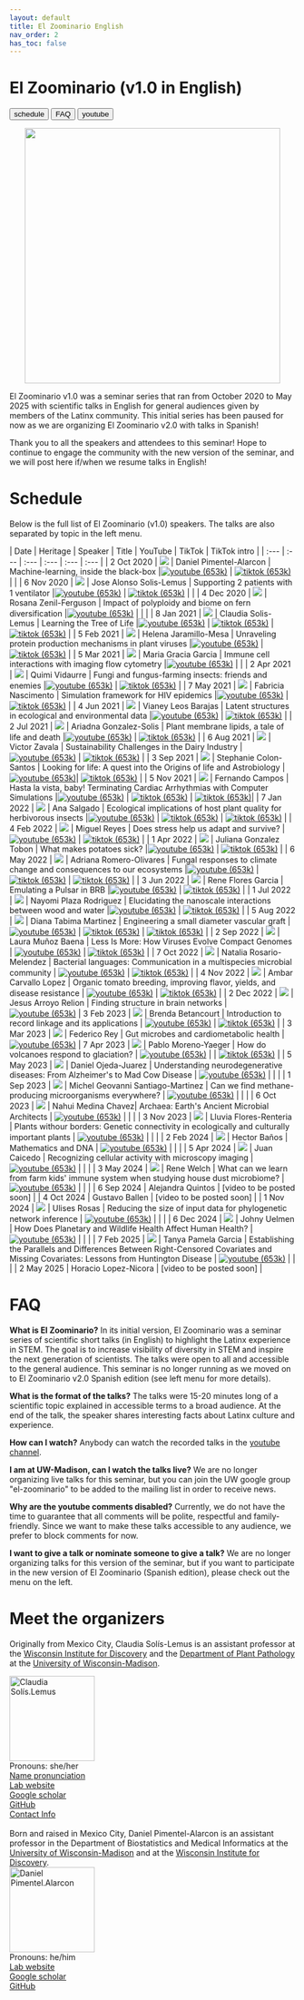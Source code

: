 ```yaml
---
layout: default
title: El Zoominario English
nav_order: 2
has_toc: false
---
```


# El Zoominario (v1.0 in English)

<button type="button" onclick="window.location.href='#schedule';">schedule</button>
<button type="button" onclick="window.location.href='#faq';">FAQ</button>
<button type="button" onclick="window.location.href='https://www.youtube.com/playlist?list=PL1AfUDnwvYbOA9rfrvyA2nR9SR0VYbklx';">youtube</button>


<div style="text-align:center"><img src="../assets/pics/logo.png" width="450"/></div>

El Zoominario v1.0 was a seminar series that ran from October 2020 to May 2025 with scientific talks in English for general audiences given by members of the Latinx community. This initial series has been paused for now as we are organizing El Zoominario v2.0 with talks in Spanish! 

Thank you to all the speakers and attendees to this seminar! Hope to continue to engage the community with the new version of the seminar, and we will post here if/when we resume talks in English!


# Schedule 

Below is the full list of El Zoominario (v1.0) speakers. The talks are also separated by topic in the left menu.

| Date | Heritage | Speaker | Title | YouTube | TikTok | TikTok intro |
| :---   | :--- | :--- | :---  | :--- | :--- |
| 2 Oct 2020 | ![](../assets/pics/flags/mexico.png) | Daniel Pimentel-Alarcon | Machine-learning, inside the black-box  |[![youtube (653k)](../assets/icons16/youtube.png)](https://youtu.be/W1zxOj6895I) | [![tiktok (653k)](../assets/icons16/tiktok.png)](https://www.tiktok.com/@latinxinstem/video/7081420036396649771) | |
| 6 Nov 2020 | ![](../assets/pics/flags/mexico.png) | Jose Alonso Solis-Lemus | Supporting 2 patients with 1 ventilator |[![youtube (653k)](../assets/icons16/youtube.png)](https://youtu.be/MeFT0wUmkvw) | [![tiktok (653k)](../assets/icons16/tiktok.png)](https://www.tiktok.com/@latinxinstem/video/7081432005249977646) | |
| 4 Dec 2020 | ![](../assets/pics/flags/mexico.png) | Rosana Zenil-Ferguson | Impact of polyploidy and biome on fern diversification |[![youtube (653k)](../assets/icons16/youtube.png)](https://youtu.be/6H9z6vuKWfo) | | |
| 8 Jan 2021 | ![](../assets/pics/flags/mexico.png) | Claudia Solis-Lemus | Learning the Tree of Life |[![youtube (653k)](../assets/icons16/youtube.png)](https://youtu.be/lAP8kpPa288) | [![tiktok (653k)](../assets/icons16/tiktok.png)](https://www.tiktok.com/@latinxinstem/video/7081434544120843562) | [![tiktok (653k)](../assets/icons16/claudia.png)](https://www.tiktok.com/@latinxinstem/video/7141405637895834923) |
| 5 Feb 2021 | ![](../assets/pics/flags/colombia.png) | Helena Jaramillo-Mesa | Unraveling protein production mechanisms in plant viruses |[![youtube (653k)](../assets/icons16/youtube.png)](https://youtu.be/wQuC_b4iI5M) | [![tiktok (653k)](../assets/icons16/tiktok.png)](https://www.tiktok.com/@latinxinstem/video/7081437020916124970) |
| 5 Mar 2021 | ![](../assets/pics/flags/peru.png) | Maria Gracia Garcia | Immune cell interactions with imaging flow cytometry |[![youtube (653k)](../assets/icons16/youtube.png)](https://youtu.be/rma1IKDy4Fk) | |
| 2 Apr 2021 | ![](../assets/pics/flags/peru.png) | Quimi Vidaurre | Fungi and fungus-farming insects: friends and enemies |[![youtube (653k)](../assets/icons16/youtube.png)](https://youtu.be/0lOztN-X0HU) | [![tiktok (653k)](../assets/icons16/tiktok.png)](https://www.tiktok.com/@latinxinstem/video/7081439851245030702) |
| 7 May 2021 | ![](../assets/pics/flags/brasil.png) | Fabricia Nascimento | Simulation framework for HIV epidemics |[![youtube (653k)](../assets/icons16/youtube.png)](https://youtu.be/6hr47tzxihw) | [![tiktok (653k)](../assets/icons16/tiktok.png)](https://www.tiktok.com/@latinxinstem/video/7081445244646182190) |
| 4 Jun 2021 | ![](../assets/pics/flags/mexico.png) | Vianey Leos Barajas | Latent structures in ecological and environmental data |[![youtube (653k)](../assets/icons16/youtube.png)](https://youtu.be/RZ1StdDDFFU) | [![tiktok (653k)](../assets/icons16/tiktok.png)](https://www.tiktok.com/@latinxinstem/video/7081448806461607211) |
| 2 Jul 2021 | ![](../assets/pics/flags/mexico.png) | Ariadna Gonzalez-Solis | Plant membrane lipids, a tale of life and death |[![youtube (653k)](../assets/icons16/youtube.png)](https://youtu.be/8_BDS0_YHFY) | [![tiktok (653k)](../assets/icons16/tiktok.png)](https://www.tiktok.com/@latinxinstem/video/7081461220636953902) |
| 6 Aug 2021 | ![](../assets/pics/flags/mexico.png) | Victor Zavala | Sustainability Challenges in the Dairy Industry |[![youtube (653k)](../assets/icons16/youtube.png)](https://www.youtube.com/watch?v=0NxHs_YeHsI) | [![tiktok (653k)](../assets/icons16/tiktok.png)](https://www.tiktok.com/@latinxinstem/video/7081464790844968235) |
| 3 Sep 2021 | ![](../assets/pics/flags/puertorico.png) | Stephanie Colon-Santos | Looking for life: A quest into the Origins of life and Astrobiology |[![youtube (653k)](../assets/icons16/youtube.png)](https://www.youtube.com/watch?v=NdSkt3ZYqLU)| [![tiktok (653k)](../assets/icons16/tiktok.png)](https://www.tiktok.com/@latinxinstem/video/7081790090736946475) |
| 5 Nov 2021 | ![](../assets/pics/flags/brasil.png)  | Fernando Campos | Hasta la vista, baby! Terminating Cardiac Arrhythmias with Computer Simulations |[![youtube (653k)](../assets/icons16/youtube.png)](https://youtu.be/2wV4TRjUp90) | [![tiktok (653k)](../assets/icons16/tiktok.png)](https://www.tiktok.com/@latinxinstem/video/7081819687222316331) | [![tiktok (653k)](../assets/icons16/fernando.png)](https://www.tiktok.com/@latinxinstem/video/7143317102080953643)|
| 7 Jan 2022 | ![](../assets/pics/flags/ecuador.png) | Ana Salgado | Ecological implications of host plant quality for herbivorous insects |[![youtube (653k)](../assets/icons16/youtube.png)](https://youtu.be/mWunY10j_Cg) | [![tiktok (653k)](../assets/icons16/tiktok.png)](https://www.tiktok.com/@latinxinstem/video/7081823808188976426) | [![tiktok (653k)](../assets/icons16/ana.png)](https://www.tiktok.com/@latinxinstem/video/7154554646378319146) |
| 4 Feb 2022 | ![](../assets/pics/flags/mexico.png) | Miguel Reyes | Does stress help us adapt and survive? |[![youtube (653k)](../assets/icons16/youtube.png)](https://youtu.be/gwM-z79vOYU) | [![tiktok (653k)](../assets/icons16/tiktok.png)](https://www.tiktok.com/@latinxinstem/video/7081828221716548906) |
| 1 Apr 2022 | ![](../assets/pics/flags/colombia.png) | Juliana Gonzalez Tobon  | What makes potatoes sick? |[![youtube (653k)](../assets/icons16/youtube.png)](https://youtu.be/shf6BoJdgnM) | [![tiktok (653k)](../assets/icons16/tiktok.png)](https://www.tiktok.com/@latinxinstem/video/7082000615148211502) |
| 6 May 2022 | ![](../assets/pics/flags/mexico.png) | Adriana Romero-Olivares | Fungal responses to climate change and consequences to our ecosystems |[![youtube (653k)](../assets/icons16/youtube.png)](https://youtu.be/qA8V0M4T6Sc) | [![tiktok (653k)](../assets/icons16/tiktok.png)](https://www.tiktok.com/@latinxinstem/video/7094753741391334698) | [![tiktok (653k)](../assets/icons16/adriana.png)](https://www.tiktok.com/@fungi_lover/video/7153287359818206470) |
| 3 Jun 2022 | ![](../assets/pics/flags/mexico.png) | Rene Flores Garcia | Emulating a Pulsar in BRB |[![youtube (653k)](../assets/icons16/youtube.png)](https://youtu.be/wc1Yr5N_jA0) | [![tiktok (653k)](../assets/icons16/tiktok.png)](https://www.tiktok.com/@latinxinstem/video/7105538567560039723) |
| 1 Jul 2022 | ![](../assets/pics/flags/puertorico.png) | Nayomi Plaza Rodriguez | Elucidating the nanoscale interactions between wood and water |[![youtube (653k)](../assets/icons16/youtube.png)](https://youtu.be/4UhqhPHb0z8) | [![tiktok (653k)](../assets/icons16/tiktok.png)](https://www.tiktok.com/@latinxinstem/video/7115526678255815979) |
| 5 Aug 2022 | ![](../assets/pics/flags/colombia.png) | Diana Tabima Martinez | Engineering a small diameter vascular graft |[![youtube (653k)](../assets/icons16/youtube.png)](https://youtu.be/_VN90TWkQnQ) | [![tiktok (653k)](../assets/icons16/tiktok.png)](https://www.tiktok.com/@latinxinstem/video/7128558809965940014) | [![tiktok (653k)](../assets/icons16/diana.png)](https://www.tiktok.com/@latinxinstem/video/7153389628307918126) |
| 2 Sep 2022 | ![](../assets/pics/flags/colombia.png) | Laura Muñoz Baena | Less Is More: How Viruses Evolve Compact Genomes | [![youtube (653k)](../assets/icons16/youtube.png)](https://youtu.be/ZXqX1t36OJY) | [![tiktok (653k)](../assets/icons16/tiktok.png)](https://www.tiktok.com/@latinxinstem/video/7139207541518716206) |
| 7 Oct 2022 | ![](../assets/pics/flags/puertorico.png) | Natalia Rosario-Melendez | Bacterial languages: Communication in a multispecies microbial community | [![youtube (653k)](../assets/icons16/youtube.png)](https://youtu.be/M-qMlF-cugQ) | [![tiktok (653k)](../assets/icons16/tiktok.png)](https://www.tiktok.com/@latinxinstem/video/7151917710291619118) |
| 4 Nov 2022 | ![](../assets/pics/flags/chile.png) | Ambar Carvallo Lopez | Organic tomato breeding, improving flavor, yields, and disease resistance | [![youtube (653k)](../assets/icons16/youtube.png)](https://youtu.be/IrqIlAfCaAs) | [![tiktok (653k)](../assets/icons16/tiktok.png)](https://www.tiktok.com/@latinxinstem/video/7162536045966560558) |
| 2 Dec 2022 | ![](../assets/pics/flags/mexico.png) | Jesus Arroyo Relion | Finding structure in brain networks | [![youtube (653k)](../assets/icons16/youtube.png)](https://youtu.be/6LBoSW90g08)
| 3 Feb 2023 | ![](../assets/pics/flags/colombia.png) | Brenda Betancourt | Introduction to record linkage and its applications | [![youtube (653k)](../assets/icons16/youtube.png)](https://youtu.be/8aRcH_LYr7E) | [![tiktok (653k)](../assets/icons16/tiktok.png)](https://www.tiktok.com/@latinxinstem/video/7198957014762999083) |
| 3 Mar 2023 | ![](../assets/pics/flags/argentina.png) | Federico Rey | Gut microbes and cardiometabolic health | [![youtube (653k)](../assets/icons16/youtube.png)](https://youtu.be/4huIZPpLrpY)
| 7 Apr 2023 | ![](../assets/pics/flags/chile.png) | Pablo Moreno-Yaeger | How do volcanoes respond to glaciation? | [![youtube (653k)](../assets/icons16/youtube.png)](https://youtu.be/bMQfIN6DXvw) | | [![tiktok (653k)](../assets/icons16/pablo.png)](https://www.tiktok.com/@latinxinstem/video/7219446404513598766?is_from_webapp=1&sender_device=pc&web_id=7198957279043405354) |
| 5 May 2023 | ![](../assets/pics/flags/mexico.png) | Daniel Ojeda-Juarez | Understanding neurodegenerative diseases: From Alzheimer's to Mad Cow Disease | [![youtube (653k)](../assets/icons16/youtube.png)](https://youtu.be/ezIPzfQOtmg) | | |
| 1 Sep 2023 | ![](../assets/pics/flags/mexico.png) | Michel Geovanni Santiago-Martinez | Can we find methane-producing microorganisms everywhere? | [![youtube (653k)](../assets/icons16/youtube.png)](https://youtu.be/Rf0BrgU1KCc) | | |
| 6 Oct 2023 | ![](../assets/pics/flags/mexico.png) | Nahui Medina Chavez| Archaea: Earth's Ancient Microbial Architects | [![youtube (653k)](../assets/icons16/youtube.png)](https://youtu.be/_RgCvUAEc38) | | |
| 3 Nov 2023 | ![](../assets/pics/flags/mexico.png) | Lluvia Flores-Renteria | Plants withour borders: Genetic connectivity in ecologically and culturally important plants | [![youtube (653k)](../assets/icons16/youtube.png)](https://youtu.be/lWHXxcGy0OM) | | |
| 2 Feb 2024 | ![](../assets/pics/flags/mexico.png) | Hector Baños | Mathematics and DNA | [![youtube (653k)](../assets/icons16/youtube.png)](https://youtu.be/eFrYzc3G0Wg) | | |
| 5 Apr 2024 | ![](../assets/pics/flags/colombia.png) | Juan Caicedo | Recognizing cellular activity with microscopy imaging | [![youtube (653k)](../assets/icons16/youtube.png)](https://youtu.be/Br8BgmE_B2k) | | |
| 3 May 2024 | ![](../assets/pics/flags/mexico.png) | Rene Welch | What can we learn from farm kids' immune system when studying house dust microbiome? | [![youtube (653k)](../assets/icons16/youtube.png)](https://youtu.be/FpR52kSS9kM) | | |
| 6 Sep 2024 | Alejandra Quintos | [video to be posted soon] |
| 4 Oct 2024 | Gustavo Ballen | [video to be posted soon] |
| 1 Nov 2024 | ![](../assets/pics/flags/peru.png) | Ulises Rosas | Reducing the size of input data for phylogenetic network inference | [![youtube (653k)](../assets/icons16/youtube.png)](https://youtu.be/fwwA8s8ohBY) | | |
| 6 Dec 2024 | ![](../assets/pics/flags/mexico.png) | Johny Uelmen | How Does Planetary and Wildlife Health Affect Human Health? | [![youtube (653k)](../assets/icons16/youtube.png)](https://youtu.be/1eLPNQrqp6U) | | |
| 7 Feb 2025 | ![](../assets/pics/flags/colombia.png) | Tanya Pamela Garcia | Establishing the Parallels and Differences Between Right-Censored Covariates and Missing Covariates: Lessons from Huntington Disease | [![youtube (653k)](../assets/icons16/youtube.png)](https://youtu.be/1GAEDDhajRg) | | |
| 2 May 2025 | Horacio Lopez-Nicora | [video to be posted soon] |



# FAQ

**What is El Zoominario?**
In its initial version, El Zoominario was a seminar series of scientific short talks (in English) to highlight the Latinx experience in STEM. The goal is to increase visibility of diversity in STEM and inspire the next generation of scientists. The talks were open to all and accessible to the general audience. This seminar is no longer running as we moved on to El Zoominario v2.0 Spanish edition (see left menu for more details).

**What is the format of the talks?**
The talks were 15-20 minutes long of a scientific topic explained in accessible terms to a broad audience. At the end of the talk, the speaker shares interesting facts about Latinx culture and experience.

**How can I watch?**
Anybody can watch the recorded talks in the [youtube channel](https://www.youtube.com/playlist?list=PL1AfUDnwvYbOA9rfrvyA2nR9SR0VYbklx).

**I am at UW-Madison, can I watch the talks live?**
We are no longer organizing live talks for this seminar, but you can join the UW google group "el-zoominario" to be added to the mailing list in order to receive news.

**Why are the youtube comments disabled?**
Currently, we do not have the time to guarantee that all comments will be polite, respectful and family-friendly. Since we want to make these talks accessible to any audience, we prefer to block comments for now.

**I want to give a talk or nominate someone to give a talk?**
We are no longer organizing talks for this version of the seminar, but if you want to participate in the new version of El Zoominario (Spanish edition), please check out the menu on the left.

# Meet the organizers

Originally from Mexico City, Claudia Sol&iacute;s-Lemus is an assistant professor at the [Wisconsin Institute for Discovery](https://wid.wisc.edu/) and the [Department of Plant Pathology](https://plantpath.wisc.edu/) at the [University of Wisconsin-Madison](http://www.wisc.edu). 

<div class="container">
    <div class="row">
        <div class="column">
            <a href="../assets/pics/claudiaSmall1.png">
            <img src="../assets/pics/claudiaSmall1.png" width="150"
                  title="Claudia Sol&iacute;s-Lemus" alt="Claudia Sol&iacute;s.Lemus"/></a>
        </div>
        <div class="column">
            Pronouns: she/her <br/>
            <a href="https://namedrop.io/claudiasolislemus">Name pronunciation</a><br/>
            <a href="https://solislemuslab.github.io/">Lab website</a><br/>
            <a href="https://scholar.google.com/citations?user=GrUypj8AAAAJ&hl=en&oi=ao">Google scholar</a><br/>
            <a href="https://github.com/crsl4">GitHub</a><br/>
            <a href="https://solislemuslab.github.io//pages/people.html">Contact Info</a><br/>
        </div>
    </div>
</div>
<br>
Born and raised in Mexico City, Daniel Pimentel-Alarcon is an assistant professor in the Department of Biostatistics and Medical Informatics at the <a href="http://www.wisc.edu">University of Wisconsin-Madison</a> and at the <a href="https://wid.wisc.edu/">Wisconsin Institute for Discovery</a>. 

<div class="container">
    <div class="row">
        <div class="column">
            <a href="../assets/pics/daniel.png">
               <img src="../assets/pics/daniel.png" width="150"
                  title="Daniel Pimentel-Alarcon" alt="Daniel Pimentel.Alarcon"/></a>
        </div>
        <div class="column">
            Pronouns: he/him <br/>
            <a href="https://danielpimentel.github.io/index.html">Lab website</a><br/>
            <a href="https://scholar.google.com/citations?user=Q2U7G6oAAAAJ&hl=en">Google scholar</a><br/>
            <a href="https://github.com/danielpimentel">GitHub</a><br/>
        </div>
    </div>
</div>
